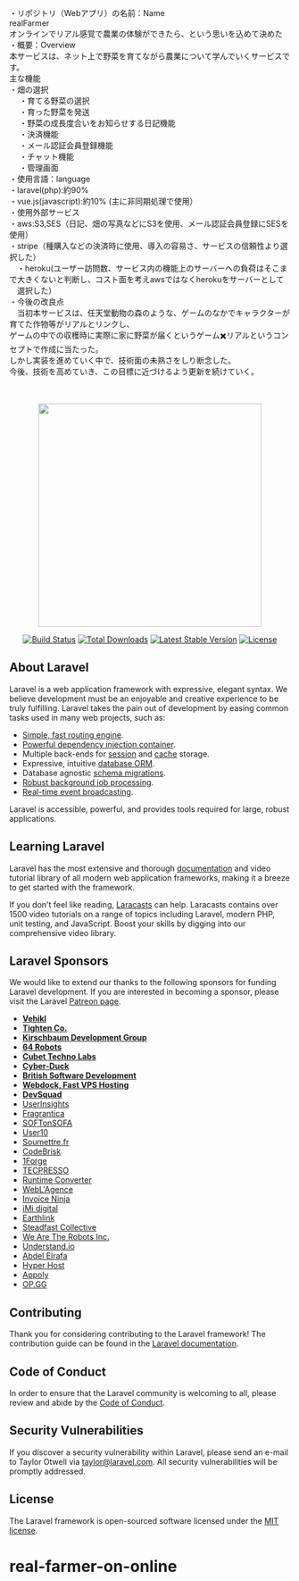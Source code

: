 ・リポジトリ（Webアプリ）の名前：Name</br>
    realFarmer</br>
       オンラインでリアル感覚で農業の体験ができたら、という思いを込めて決めた</br>
・概要：Overview</br>
    本サービスは、ネット上で野菜を育てながら農業について学んでいくサービスです。</br>
    主な機能</br>
        ・畑の選択</br>
 　     ・育てる野菜の選択</br>
　      ・育った野菜を発送</br>
　      ・野菜の成長度合いをお知らせする日記機能</br>
　      ・決済機能</br>
  　    ・メール認証会員登録機能</br>
  　    ・チャット機能</br>
 　     ・管理画面</br>
・使用言語：language</br>
    ・laravel(php):約90%</br>
    ・vue.js(javascript):約10% (主に非同期処理で使用）</br>
・使用外部サービス</br>
    ・aws:S3,SES（日記、畑の写真などにS3を使用、メール認証会員登録にSESを使用）</br>
    ・stripe（種購入などの決済時に使用、導入の容易さ、サービスの信頼性より選択した）</br>
  　・heroku(ユーザー訪問数、サービス内の機能上のサーバーへの負荷はそこまで大きくないと判断し、コスト面を考えawsではなくherokuをサーバーとして</br>
  　選択した）</br>
・今後の改良点</br>
  　当初本サービスは、任天堂動物の森のような、ゲームのなかでキャラクターが育てた作物等がリアルとリンクし、</br>
    ゲームの中での収穫時に実際に家に野菜が届くというゲーム✖️リアルというコンセプトで作成に当たった。</br>
    しかし実装を進めていく中で、技術面の未熟さをしり断念した。</br>
    今後、技術を高めていき、この目標に近づけるよう更新を続けていく。</br>

 　
<p align="center"><a href="https://laravel.com" target="_blank"><img src="https://raw.githubusercontent.com/laravel/art/master/logo-lockup/5%20SVG/2%20CMYK/1%20Full%20Color/laravel-logolockup-cmyk-red.svg" width="400"></a></p>

<p align="center">
<a href="https://travis-ci.org/laravel/framework"><img src="https://travis-ci.org/laravel/framework.svg" alt="Build Status"></a>
<a href="https://packagist.org/packages/laravel/framework"><img src="https://poser.pugx.org/laravel/framework/d/total.svg" alt="Total Downloads"></a>
<a href="https://packagist.org/packages/laravel/framework"><img src="https://poser.pugx.org/laravel/framework/v/stable.svg" alt="Latest Stable Version"></a>
<a href="https://packagist.org/packages/laravel/framework"><img src="https://poser.pugx.org/laravel/framework/license.svg" alt="License"></a>
</p>

## About Laravel

Laravel is a web application framework with expressive, elegant syntax. We believe development must be an enjoyable and creative experience to be truly fulfilling. Laravel takes the pain out of development by easing common tasks used in many web projects, such as:

- [Simple, fast routing engine](https://laravel.com/docs/routing).
- [Powerful dependency injection container](https://laravel.com/docs/container).
- Multiple back-ends for [session](https://laravel.com/docs/session) and [cache](https://laravel.com/docs/cache) storage.
- Expressive, intuitive [database ORM](https://laravel.com/docs/eloquent).
- Database agnostic [schema migrations](https://laravel.com/docs/migrations).
- [Robust background job processing](https://laravel.com/docs/queues).
- [Real-time event broadcasting](https://laravel.com/docs/broadcasting).

Laravel is accessible, powerful, and provides tools required for large, robust applications.

## Learning Laravel

Laravel has the most extensive and thorough [documentation](https://laravel.com/docs) and video tutorial library of all modern web application frameworks, making it a breeze to get started with the framework.

If you don't feel like reading, [Laracasts](https://laracasts.com) can help. Laracasts contains over 1500 video tutorials on a range of topics including Laravel, modern PHP, unit testing, and JavaScript. Boost your skills by digging into our comprehensive video library.

## Laravel Sponsors

We would like to extend our thanks to the following sponsors for funding Laravel development. If you are interested in becoming a sponsor, please visit the Laravel [Patreon page](https://patreon.com/taylorotwell).

- **[Vehikl](https://vehikl.com/)**
- **[Tighten Co.](https://tighten.co)**
- **[Kirschbaum Development Group](https://kirschbaumdevelopment.com)**
- **[64 Robots](https://64robots.com)**
- **[Cubet Techno Labs](https://cubettech.com)**
- **[Cyber-Duck](https://cyber-duck.co.uk)**
- **[British Software Development](https://www.britishsoftware.co)**
- **[Webdock, Fast VPS Hosting](https://www.webdock.io/en)**
- **[DevSquad](https://devsquad.com)**
- [UserInsights](https://userinsights.com)
- [Fragrantica](https://www.fragrantica.com)
- [SOFTonSOFA](https://softonsofa.com/)
- [User10](https://user10.com)
- [Soumettre.fr](https://soumettre.fr/)
- [CodeBrisk](https://codebrisk.com)
- [1Forge](https://1forge.com)
- [TECPRESSO](https://tecpresso.co.jp/)
- [Runtime Converter](http://runtimeconverter.com/)
- [WebL'Agence](https://weblagence.com/)
- [Invoice Ninja](https://www.invoiceninja.com)
- [iMi digital](https://www.imi-digital.de/)
- [Earthlink](https://www.earthlink.ro/)
- [Steadfast Collective](https://steadfastcollective.com/)
- [We Are The Robots Inc.](https://watr.mx/)
- [Understand.io](https://www.understand.io/)
- [Abdel Elrafa](https://abdelelrafa.com)
- [Hyper Host](https://hyper.host)
- [Appoly](https://www.appoly.co.uk)
- [OP.GG](https://op.gg)

## Contributing

Thank you for considering contributing to the Laravel framework! The contribution guide can be found in the [Laravel documentation](https://laravel.com/docs/contributions).

## Code of Conduct

In order to ensure that the Laravel community is welcoming to all, please review and abide by the [Code of Conduct](https://laravel.com/docs/contributions#code-of-conduct).

## Security Vulnerabilities

If you discover a security vulnerability within Laravel, please send an e-mail to Taylor Otwell via [taylor@laravel.com](mailto:taylor@laravel.com). All security vulnerabilities will be promptly addressed.

## License

The Laravel framework is open-sourced software licensed under the [MIT license](https://opensource.org/licenses/MIT).
# real-farmer-on-online
